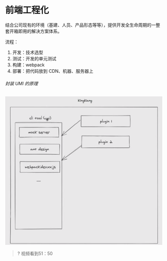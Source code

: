 # 前端工程化

结合公司现有的环境（基建、人员、产品形态等等），提供开发全生命周期的一整套开箱即用的解决方案体系。

流程：

1. 开发：技术选型
2. 测试：开发的单元测试
3. 构建：webpack
4. 部署：把代码放到 CDN、机器、服务器上

###### 封装 UMI 的原理

![](./images//1.png)

>? 视频看到51：50
